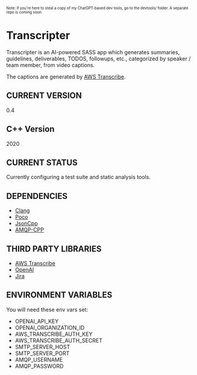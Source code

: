 <sub><sup>Note: if you're here to steal a copy of my ChatGPT-based dev tools, go to the devtools/ folder. A separate repo is coming soon.</sup></sub>

# Transcripter

Transcripter is an AI-powered SASS app which generates summaries, guidelines, deliverables, TODOS, followups, etc., categorized by speaker / team member, from video captions.

The captions are generated by [AWS Transcribe](https://aws.amazon.com/transcribe/).

## CURRENT VERSION

0.4

## C++ Version

2020

## CURRENT STATUS

Currently configuring a test suite and static analysis tools.

## DEPENDENCIES

- [Clang](https://clang.llvm.org/)
- [Poco](https://pocoproject.org/)
- [JsonCpp](https://github.com/open-source-parsers/jsoncpp)
- [AMQP-CPP](https://github.com/CopernicaMarketingSoftware/AMQP-CPP)

## THIRD PARTY LIBRARIES
- [AWS Transcribe](https://aws.amazon.com/transcribe/)
- [OpenAI](https://openai.com/)
- [Jira](https://www.atlassian.com/)

## ENVIRONMENT VARIABLES

You will need these env vars set:

- OPENAI_API_KEY
- OPENAI_ORGANIZATION_ID
- AWS_TRANSCRIBE_AUTH_KEY
- AWS_TRANSCRIBE_AUTH_SECRET
- SMTP_SERVER_HOST
- SMTP_SERVER_PORT
- AMQP_USERNAME
- AMQP_PASSWORD
